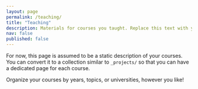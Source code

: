 ```yaml
---
layout: page
permalink: /teaching/
title: "Teaching"
description: Materials for courses you taught. Replace this text with your description.
nav: false
published: false
---
```


For now, this page is assumed to be a static description of your courses. You can convert it to a collection similar to `_projects/` so that you can have a dedicated page for each course.

Organize your courses by years, topics, or universities, however you like!
